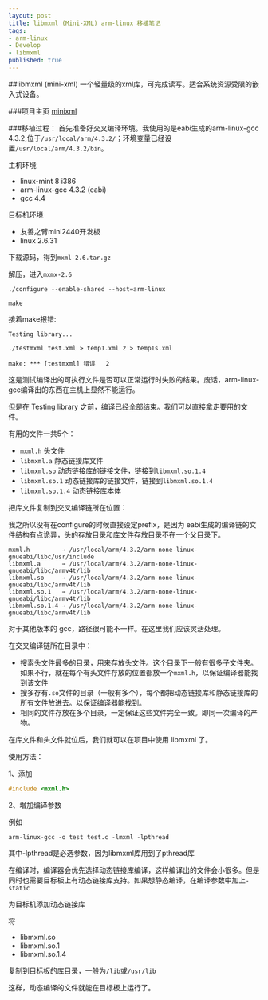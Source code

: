 ```yaml
---
layout: post
title: libmxml (Mini-XML) arm-linux 移植笔记
tags:
- arm-linux
- Develop
- libmxml
published: true
---
```

##libmxml (mini-xml)
一个轻量级的xml库，可完成读写。适合系统资源受限的嵌入式设备。

###项目主页
[minixml](http://www.minixml.org/)

###移植过程：
首先准备好交叉编译环境。我使用的是eabi生成的arm-linux-gcc 4.3.2,位于`/usr/local/arm/4.3.2/`；环境变量已经设置`/usr/local/arm/4.3.2/bin`。

主机环境

* linux-mint 8 i386
* arm-linux-gcc 4.3.2 (eabi)
* gcc 4.4

目标机环境

* 友善之臂mini2440开发板
* linux 2.6.31

下载源码，得到`mxml-2.6.tar.gz`

解压，进入`mxmx-2.6`

```shell
./configure --enable-shared --host=arm-linux

make
```

接着make报错:

```shell
Testing library...

./testmxml test.xml > temp1.xml 2 > temp1s.xml

make: *** [testmxml] 错误   2
```

这是测试编译出的可执行文件是否可以正常运行时失败的结果。废话，arm-linux-gcc编译出的东西在主机上显然不能运行。

但是在 Testing library 之前，编译已经全部结束。我们可以直接拿走要用的文件。

有用的文件一共5个：

* `mxml.h` 头文件
* `libmxml.a` 静态链接库文件
* `libmxml.so` 动态链接库的链接文件，链接到`libmxml.so.1.4`
* `libmxml.so.1` 动态链接库的链接文件，链接到`libmxml.so.1.4`
* `libmxml.so.1.4` 动态链接库本体

把库文件复制到交叉编译链所在位置：

我之所以没有在configure的时候直接设定prefix，是因为  eabi生成的编译链的文件结构有点诡异，头的存放目录和库文件存放目录不在一个父目录下。

    mxml.h         → /usr/local/arm/4.3.2/arm-none-linux-gnueabi/libc/usr/include
    libmxml.a      → /usr/local/arm/4.3.2/arm-none-linux-gnueabi/libc/armv4t/lib
    libmxml.so     → /usr/local/arm/4.3.2/arm-none-linux-gnueabi/libc/armv4t/lib
    libmxml.so.1   → /usr/local/arm/4.3.2/arm-none-linux-gnueabi/libc/armv4t/lib
    libmxml.so.1.4 → /usr/local/arm/4.3.2/arm-none-linux-gnueabi/libc/armv4t/lib

对于其他版本的  gcc，路径很可能不一样。在这里我们应该灵活处理。

在交叉编译链所在目录中：

* 搜索头文件最多的目录，用来存放头文件。这个目录下一般有很多子文件夹。如果不行，就在每个有头文件存放的位置都放一个`mxml.h`，以保证编译器能找到该文件
* 搜多存有`.so`文件的目录（一般有多个），每个都把动态链接库和静态链接库的所有文件放进去。以保证编译器能找到。
* 相同的文件存放在多个目录，一定保证这些文件完全一致。即同一次编译的产物。

在库文件和头文件就位后，我们就可以在项目中使用 libmxml 了。

使用方法：

1、添加

```c
#include <mxml.h>
```

2、增加编译参数

例如

```shell
arm-linux-gcc -o test test.c -lmxml -lpthread
```

其中-lpthread是必选参数，因为libmxml库用到了pthread库

在编译时，编译器会优先选择动态链接库编译，这样编译出的文件会小很多。但是同时也需要目标板上有动态链接库支持。如果想静态编译，在编译参数中加上`-static`

为目标机添加动态链接库

将

* libmxml.so
* libmxml.so.1
* libmxml.so.1.4

复制到目标板的库目录，一般为`/lib`或`/usr/lib`

这样，动态编译的文件就能在目标板上运行了。
